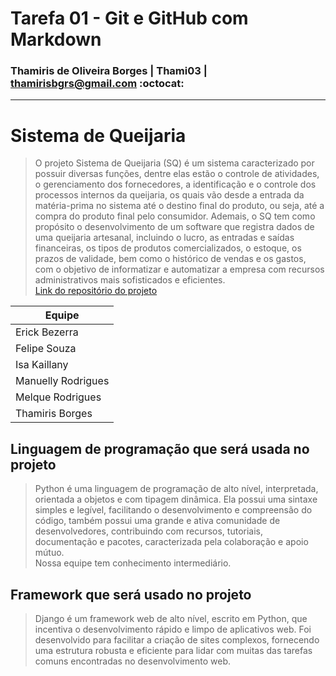 # Tarefa 01 - Git e GitHub com Markdown 
### Thamiris de Oliveira Borges | Thami03 | thamirisbgrs@gmail.com :octocat:
<hr> 

# Sistema de Queijaria </br>
> O projeto Sistema de Queijaria (SQ) é um sistema caracterizado por possuir diversas funções, dentre elas estão o controle de atividades, o gerenciamento dos fornecedores, a identificação e o controle dos processos internos da queijaria, os quais vão desde a entrada da matéria-prima no sistema até o destino final do produto, ou seja, até a compra do produto final pelo consumidor. Ademais, o SQ tem como propósito o desenvolvimento de um software que registra dados de uma queijaria artesanal, incluindo o lucro, as entradas e saídas financeiras, os tipos de produtos comercializados, o estoque, os prazos de validade, bem como o histórico de vendas e os gastos, com o objetivo de informatizar e automatizar a empresa com recursos administrativos mais sofisticados e eficientes. </br>
 [Link do repositório do projeto](https://github.com/melquetrindade/sigQueijaria.git)

Equipe             |
------------------ |
Erick Bezerra      |
Felipe Souza       |  
Isa Kaillany       |  
Manuelly Rodrigues | 
Melque Rodrigues   | 
Thamiris Borges    | 

## Linguagem de programação que será usada no projeto </br>
>  Python é uma linguagem de programação de alto nível, interpretada, orientada a objetos e com tipagem dinâmica. Ela possui uma sintaxe simples e legível, facilitando o desenvolvimento e compreensão do código, também possui uma grande e ativa comunidade de desenvolvedores, contribuindo com recursos, tutoriais, documentação e pacotes, caracterizada pela colaboração e apoio mútuo. </br>
> Nossa equipe tem conhecimento intermediário.

## Framework que será usado no projeto </br>
> Django é um framework web de alto nível, escrito em Python, que incentiva o desenvolvimento rápido e limpo de aplicativos web. Foi desenvolvido para facilitar a criação de sites complexos, fornecendo uma estrutura robusta e eficiente para lidar com muitas das tarefas comuns encontradas no desenvolvimento web.

